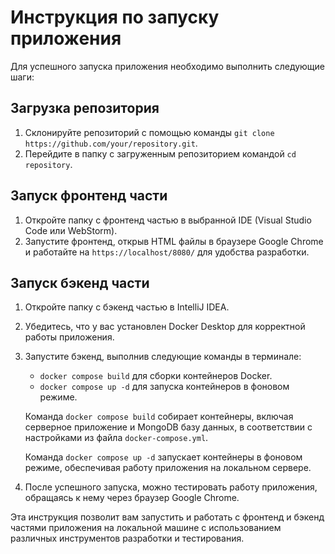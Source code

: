 # Инструкция по запуску приложения

Для успешного запуска приложения необходимо выполнить следующие шаги:

## Загрузка репозитория

1. Склонируйте репозиторий с помощью команды `git clone https://github.com/your/repository.git`.
2. Перейдите в папку с загруженным репозиторием командой `cd repository`.

## Запуск фронтенд части

1. Откройте папку с фронтенд частью в выбранной IDE (Visual Studio Code или WebStorm).
2. Запустите фронтенд, открыв HTML файлы в браузере Google Chrome и работайте на `https://localhost/8080/` для удобства разработки.

## Запуск бэкенд части

1. Откройте папку с бэкенд частью в IntelliJ IDEA.
2. Убедитесь, что у вас установлен Docker Desktop для корректной работы приложения.
3. Запустите бэкенд, выполнив следующие команды в терминале:
   - `docker compose build` для сборки контейнеров Docker.
   - `docker compose up -d` для запуска контейнеров в фоновом режиме.
   
   Команда `docker compose build` собирает контейнеры, включая серверное приложение и MongoDB базу данных, в соответствии с настройками из файла `docker-compose.yml`.
   
   Команда `docker compose up -d` запускает контейнеры в фоновом режиме, обеспечивая работу приложения на локальном сервере.

4. После успешного запуска, можно тестировать работу приложения, обращаясь к нему через браузер Google Chrome.

Эта инструкция позволит вам запустить и работать с фронтенд и бэкенд частями приложения на локальной машине с использованием различных инструментов разработки и тестирования.
